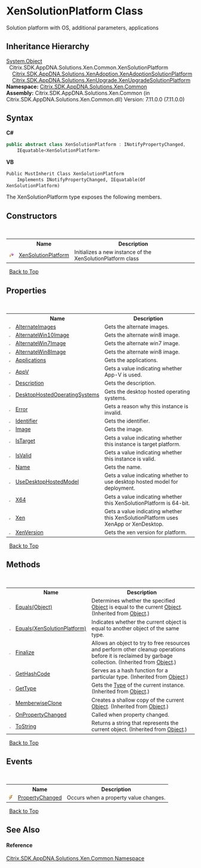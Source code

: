 # XenSolutionPlatform Class
 

Solution platform with OS, additional parameters, applications


## Inheritance Hierarchy
<a href="http://msdn2.microsoft.com/en-us/library/e5kfa45b" target="_blank">System.Object</a><br />&nbsp;&nbsp;Citrix.SDK.AppDNA.Solutions.Xen.Common.XenSolutionPlatform<br />&nbsp;&nbsp;&nbsp;&nbsp;<a href="a0046792-b4b6-4385-f7cd-c62769febff2">Citrix.SDK.AppDNA.Solutions.XenAdoption.XenAdoptionSolutionPlatform</a><br />&nbsp;&nbsp;&nbsp;&nbsp;<a href="48bcdf7c-5ba9-7d5c-97a4-df0ee82d9c4b">Citrix.SDK.AppDNA.Solutions.XenUpgrade.XenUpgradeSolutionPlatform</a><br />
**Namespace:**&nbsp;[Citrix.SDK.AppDNA.Solutions.Xen.Common](013dc694-c357-448d-ed5a-b5c48a7f6852.md)<br />**Assembly:**&nbsp;Citrix.SDK.AppDNA.Solutions.Xen.Common (in Citrix.SDK.AppDNA.Solutions.Xen.Common.dll) Version: 7.11.0.0 (7.11.0.0)

## Syntax

**C#**
```csharp
public abstract class XenSolutionPlatform : INotifyPropertyChanged, 
	IEquatable<XenSolutionPlatform>
```

**VB**
```vbnet
Public MustInherit Class XenSolutionPlatform
	Implements INotifyPropertyChanged, IEquatable(Of XenSolutionPlatform)
```

The XenSolutionPlatform type exposes the following members.


## Constructors
&nbsp;<table><tr><th></th><th>Name</th><th>Description</th></tr><tr><td>![Protected method](media/protmethod.gif "Protected method")</td><td><a href="339b495c-7d01-f401-2dcd-7c8de05c016e">XenSolutionPlatform</a></td><td>
Initializes a new instance of the XenSolutionPlatform class</td></tr></table>&nbsp;
<a href="#xensolutionplatform-class">Back to Top</a>

## Properties
&nbsp;<table><tr><th></th><th>Name</th><th>Description</th></tr><tr><td>![Public property](media/pubproperty.gif "Public property")</td><td><a href="ee135b27-2580-4bd6-c995-890c482e70c2">AlternateImages</a></td><td>
Gets the alternate images.</td></tr><tr><td>![Public property](media/pubproperty.gif "Public property")</td><td><a href="56095ed1-7829-fc71-a9be-b2e1cfeed58a">AlternateWin10Image</a></td><td>
Gets the alternate win8 image.</td></tr><tr><td>![Public property](media/pubproperty.gif "Public property")</td><td><a href="92c0e447-40d6-fce0-c75f-f9bff2d18811">AlternateWin7Image</a></td><td>
Gets the alternate win7 image.</td></tr><tr><td>![Public property](media/pubproperty.gif "Public property")</td><td><a href="f52282d2-feed-a761-d18f-70017fad2b05">AlternateWin8Image</a></td><td>
Gets the alternate win8 image.</td></tr><tr><td>![Public property](media/pubproperty.gif "Public property")</td><td><a href="2912e683-60b1-3dc2-8453-dc3c8d593c10">Applications</a></td><td>
Gets the applications.</td></tr><tr><td>![Public property](media/pubproperty.gif "Public property")</td><td><a href="f4044176-9f6f-068f-44ee-f2288923c4ac">AppV</a></td><td>
Gets a value indicating whether App-V is used.</td></tr><tr><td>![Public property](media/pubproperty.gif "Public property")</td><td><a href="62f0689f-72ed-e4d5-53fb-572a9760c4ff">Description</a></td><td>
Gets the description.</td></tr><tr><td>![Public property](media/pubproperty.gif "Public property")</td><td><a href="b6905200-4545-5b9d-6d66-5accccfc421a">DesktopHostedOperatingSystems</a></td><td>
Gets the desktop hosted operating systems.</td></tr><tr><td>![Public property](media/pubproperty.gif "Public property")</td><td><a href="5d1b696c-539d-9484-a2a5-fb391c6bbce7">Error</a></td><td>
Gets a reason why this instance is invalid.</td></tr><tr><td>![Public property](media/pubproperty.gif "Public property")</td><td><a href="a61bcf91-5a3d-7270-7512-3f8f9870781d">Identifier</a></td><td>
Gets the identifier.</td></tr><tr><td>![Public property](media/pubproperty.gif "Public property")</td><td><a href="e55d2176-b8d8-7478-b08a-31c7daf7b696">Image</a></td><td>
Gets the image.</td></tr><tr><td>![Public property](media/pubproperty.gif "Public property")</td><td><a href="ca38c7d6-b869-54be-7555-72a65b58a602">IsTarget</a></td><td>
Gets a value indicating whether this instance is target platform.</td></tr><tr><td>![Public property](media/pubproperty.gif "Public property")</td><td><a href="108dc96e-1817-797a-e326-18605bd93cd2">IsValid</a></td><td>
Gets a value indicating whether this instance is valid.</td></tr><tr><td>![Public property](media/pubproperty.gif "Public property")</td><td><a href="cce38a45-73a6-4321-7bc5-7a2535240936">Name</a></td><td>
Gets the name.</td></tr><tr><td>![Public property](media/pubproperty.gif "Public property")</td><td><a href="a4c816c1-38b4-f960-4f81-d33adf506cbb">UseDesktopHostedModel</a></td><td>
Gets a value indicating whether to use desktop hosted model for deployment.</td></tr><tr><td>![Public property](media/pubproperty.gif "Public property")</td><td><a href="18d5a6e1-4da9-30c7-de8f-6582736b4c83">X64</a></td><td>
Gets a value indicating whether this XenSolutionPlatform is 64-bit.</td></tr><tr><td>![Public property](media/pubproperty.gif "Public property")</td><td><a href="8313efbd-aceb-53af-98b8-441d91df58ca">Xen</a></td><td>
Gets a value indicating whether this XenSolutionPlatform uses XenApp or XenDesktop.</td></tr><tr><td>![Public property](media/pubproperty.gif "Public property")</td><td><a href="5b3c3788-7a1e-2251-ebcd-e1917f4fc612">XenVersion</a></td><td>
Gets the xen version for platform.</td></tr></table>&nbsp;
<a href="#xensolutionplatform-class">Back to Top</a>

## Methods
&nbsp;<table><tr><th></th><th>Name</th><th>Description</th></tr><tr><td>![Public method](media/pubmethod.gif "Public method")</td><td><a href="http://msdn2.microsoft.com/en-us/library/bsc2ak47" target="_blank">Equals(Object)</a></td><td>
Determines whether the specified <a href="http://msdn2.microsoft.com/en-us/library/e5kfa45b" target="_blank">Object</a> is equal to the current <a href="http://msdn2.microsoft.com/en-us/library/e5kfa45b" target="_blank">Object</a>.
 (Inherited from <a href="http://msdn2.microsoft.com/en-us/library/e5kfa45b" target="_blank">Object</a>.)</td></tr><tr><td>![Public method](media/pubmethod.gif "Public method")</td><td><a href="217aedc3-69d7-b722-f5c9-6e78ab76bae2">Equals(XenSolutionPlatform)</a></td><td>
Indicates whether the current object is equal to another object of the same type.</td></tr><tr><td>![Protected method](media/protmethod.gif "Protected method")</td><td><a href="http://msdn2.microsoft.com/en-us/library/4k87zsw7" target="_blank">Finalize</a></td><td>
Allows an object to try to free resources and perform other cleanup operations before it is reclaimed by garbage collection.
 (Inherited from <a href="http://msdn2.microsoft.com/en-us/library/e5kfa45b" target="_blank">Object</a>.)</td></tr><tr><td>![Public method](media/pubmethod.gif "Public method")</td><td><a href="http://msdn2.microsoft.com/en-us/library/zdee4b3y" target="_blank">GetHashCode</a></td><td>
Serves as a hash function for a particular type.
 (Inherited from <a href="http://msdn2.microsoft.com/en-us/library/e5kfa45b" target="_blank">Object</a>.)</td></tr><tr><td>![Public method](media/pubmethod.gif "Public method")</td><td><a href="http://msdn2.microsoft.com/en-us/library/dfwy45w9" target="_blank">GetType</a></td><td>
Gets the <a href="http://msdn2.microsoft.com/en-us/library/42892f65" target="_blank">Type</a> of the current instance.
 (Inherited from <a href="http://msdn2.microsoft.com/en-us/library/e5kfa45b" target="_blank">Object</a>.)</td></tr><tr><td>![Protected method](media/protmethod.gif "Protected method")</td><td><a href="http://msdn2.microsoft.com/en-us/library/57ctke0a" target="_blank">MemberwiseClone</a></td><td>
Creates a shallow copy of the current <a href="http://msdn2.microsoft.com/en-us/library/e5kfa45b" target="_blank">Object</a>.
 (Inherited from <a href="http://msdn2.microsoft.com/en-us/library/e5kfa45b" target="_blank">Object</a>.)</td></tr><tr><td>![Protected method](media/protmethod.gif "Protected method")</td><td><a href="f2db3525-3f59-0e87-e573-8881fa2b0c60">OnPropertyChanged</a></td><td>
Called when property changed.</td></tr><tr><td>![Public method](media/pubmethod.gif "Public method")</td><td><a href="http://msdn2.microsoft.com/en-us/library/7bxwbwt2" target="_blank">ToString</a></td><td>
Returns a string that represents the current object.
 (Inherited from <a href="http://msdn2.microsoft.com/en-us/library/e5kfa45b" target="_blank">Object</a>.)</td></tr></table>&nbsp;
<a href="#xensolutionplatform-class">Back to Top</a>

## Events
&nbsp;<table><tr><th></th><th>Name</th><th>Description</th></tr><tr><td>![Public event](media/pubevent.gif "Public event")</td><td><a href="0c663d0d-3cdb-f99d-7e86-c52c24e103a9">PropertyChanged</a></td><td>
Occurs when a property value changes.</td></tr></table>&nbsp;
<a href="#xensolutionplatform-class">Back to Top</a>

## See Also


#### Reference
<a href="013dc694-c357-448d-ed5a-b5c48a7f6852">Citrix.SDK.AppDNA.Solutions.Xen.Common Namespace</a><br />